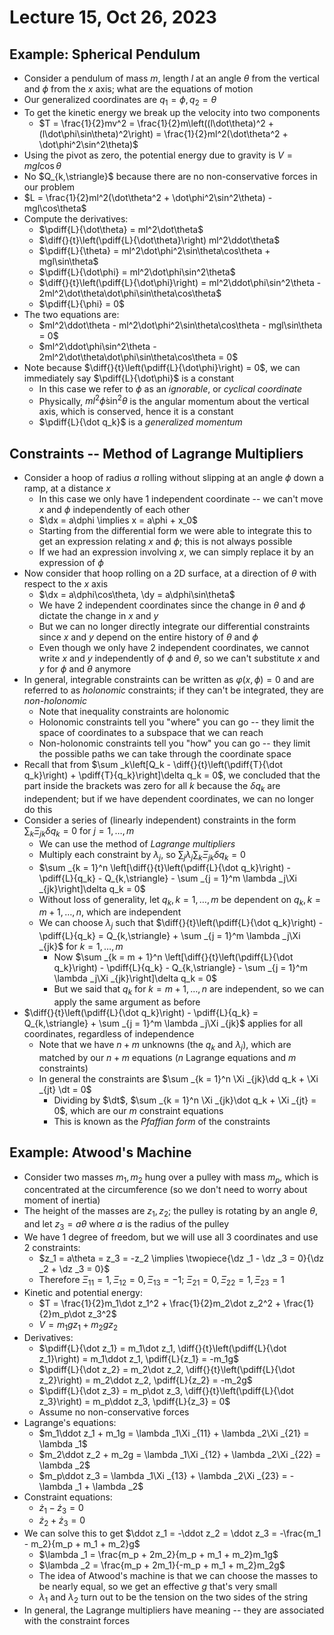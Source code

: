 # Lecture 15, Oct 26, 2023

## Example: Spherical Pendulum

* Consider a pendulum of mass $m$, length $l$ at an angle $\theta$ from the vertical and $\phi$ from the $x$ axis; what are the equations of motion
* Our generalized coordinates are $q_1 = \phi, q_2 = \theta$
* To get the kinetic energy we break up the velocity into two components
	* $T = \frac{1}{2}mv^2 = \frac{1}{2}m\left((l\dot\theta)^2 + (l\dot\phi\sin\theta)^2\right) = \frac{1}{2}ml^2(\dot\theta^2 + \dot\phi^2\sin^2\theta)$
* Using the pivot as zero, the potential energy due to gravity is $V = mgl\cos\theta$
* No $Q_{k,\striangle}$ because there are no non-conservative forces in our problem
* $L = \frac{1}{2}ml^2(\dot\theta^2 + \dot\phi^2\sin^2\theta) - mgl\cos\theta$
* Compute the derivatives:
	* $\pdiff{L}{\dot\theta} = ml^2\dot\theta$
	* $\diff{}{t}\left(\pdiff{L}{\dot\theta}\right) ml^2\ddot\theta$
	* $\pdiff{L}{\theta} = ml^2\dot\phi^2\sin\theta\cos\theta + mgl\sin\theta$
	* $\pdiff{L}{\dot\phi} = ml^2\dot\phi\sin^2\theta$
	* $\diff{}{t}\left(\pdiff{L}{\dot\phi}\right) = ml^2\ddot\phi\sin^2\theta - 2ml^2\dot\theta\dot\phi\sin\theta\cos\theta$
	* $\pdiff{L}{\phi} = 0$
* The two equations are:
	* $ml^2\ddot\theta - ml^2\dot\phi^2\sin\theta\cos\theta - mgl\sin\theta = 0$
	* $ml^2\ddot\phi\sin^2\theta - 2ml^2\dot\theta\dot\phi\sin\theta\cos\theta = 0$
* Note because $\diff{}{t}\left(\pdiff{L}{\dot\phi}\right) = 0$, we can immediately say $\pdiff{L}{\dot\phi}$ is a constant
	* In this case we refer to $\phi$ as an *ignorable*, or *cyclical coordinate*
	* Physically, $ml^2\dot\phi\sin^2\theta$ is the angular momentum about the vertical axis, which is conserved, hence it is a constant
	* $\pdiff{L}{\dot q_k}$ is a *generalized momentum*

## Constraints -- Method of Lagrange Multipliers

* Consider a hoop of radius $a$ rolling without slipping at an angle $\phi$ down a ramp, at a distance $x$
	* In this case we only have 1 independent coordinate -- we can't move $x$ and $\phi$ independently of each other
	* $\dx = a\dphi \implies x = a\phi + x_0$
	* Starting from the differential form we were able to integrate this to get an expression relating $x$ and $\phi$; this is not always possible
	* If we had an expression involving $x$, we can simply replace it by an expression of $\phi$
* Now consider that hoop rolling on a 2D surface, at a direction of $\theta$ with respect to the $x$ axis
	* $\dx = a\dphi\cos\theta, \dy = a\dphi\sin\theta$
	* We have 2 independent coordinates since the change in $\theta$ and $\phi$ dictate the change in $x$ and $y$
	* But we can no longer directly integrate our differential constraints since $x$ and $y$ depend on the entire history of $\theta$ and $\phi$
	* Even though we only have 2 independent coordinates, we cannot write $x$ and $y$ independently of $\phi$ and $\theta$, so we can't substitute $x$ and $y$ for $\phi$ and $\theta$ anymore
* In general, integrable constraints can be written as $\varphi(x, \phi) = 0$ and are referred to as *holonomic* constraints; if they can't be integrated, they are *non-holonomic*
	* Note that inequality constraints are holonomic
	* Holonomic constraints tell you "where" you can go -- they limit the space of coordinates to a subspace that we can reach
	* Non-holonomic constraints tell you "how" you can go -- they limit the possible paths we can take through the coordinate space
* Recall that from $\sum _k\left[Q_k - \diff{}{t}\left(\pdiff{T}{\dot q_k}\right) + \pdiff{T}{q_k}\right]\delta q_k = 0$, we concluded that the part inside the brackets was zero for all $k$ because the $\delta q_k$ are independent; but if we have dependent coordinates, we can no longer do this
* Consider a series of (linearly independent) constraints in the form $\sum _k \Xi _{jk}\delta q_k = 0$ for $j = 1, \dots, m$
	* We can use the method of *Lagrange multipliers*
	* Multiply each constraint by $\lambda _j$, so $\sum _j\lambda _j\sum _k \Xi _{jk}\delta q_k = 0$
	* $\sum _{k = 1}^n \left[\diff{}{t}\left(\pdiff{L}{\dot q_k}\right) - \pdiff{L}{q_k} - Q_{k,\striangle} - \sum _{j = 1}^m \lambda _j\Xi _{jk}\right]\delta q_k = 0$
	* Without loss of generality, let $q_k, k = 1, \dots, m$ be dependent on $q_k, k = m + 1, \dots, n$, which are independent
	* We can choose $\lambda _j$ such that $\diff{}{t}\left(\pdiff{L}{\dot q_k}\right) - \pdiff{L}{q_k} = Q_{k,\striangle} + \sum _{j = 1}^m \lambda _j\Xi _{jk}$ for $k = 1, \dots, m$
		* Now $\sum _{k = m + 1}^n \left[\diff{}{t}\left(\pdiff{L}{\dot q_k}\right) - \pdiff{L}{q_k} - Q_{k,\striangle} - \sum _{j = 1}^m \lambda _j\Xi _{jk}\right]\delta q_k = 0$
		* But we said that $q_k$ for $k = m + 1, \dots, n$ are independent, so we can apply the same argument as before
* $\diff{}{t}\left(\pdiff{L}{\dot q_k}\right) - \pdiff{L}{q_k} = Q_{k,\striangle} + \sum _{j = 1}^m \lambda _j\Xi _{jk}$ applies for all coordinates, regardless of independence
	* Note that we have $n + m$ unknowns (the $q_k$ and $\lambda _j$), which are matched by our $n + m$ equations ($n$ Lagrange equations and $m$ constraints)
	* In general the constraints are $\sum _{k = 1}^n \Xi _{jk}\dd q_k + \Xi _{jt} \dt = 0$
		* Dividing by $\dt$, $\sum _{k = 1}^n \Xi _{jk}\dot q_k + \Xi _{jt} = 0$, which are our $m$ constraint equations
		* This is known as the *Pfaffian form* of the constraints

## Example: Atwood's Machine

* Consider two masses $m_1, m_2$ hung over a pulley with mass $m_p$, which is concentrated at the circumference (so we don't need to worry about moment of inertia)
* The height of the masses are $z_1, z_2$; the pulley is rotating by an angle $\theta$, and let $z_3 = a\theta$ where $a$ is the radius of the pulley
* We have 1 degree of freedom, but we will use all 3 coordinates and use 2 constraints:
	* $z_1 = a\theta = z_3 = -z_2 \implies \twopiece{\dz _1 - \dz _3 = 0}{\dz _2 + \dz _3 = 0}$
	* Therefore $\Xi _{11} = 1, \Xi _{12} = 0, \Xi _{13} = -1$; $\Xi _{21} = 0, \Xi _{22} = 1, \Xi _{23} = 1$
* Kinetic and potential energy:
	* $T = \frac{1}{2}m_1\dot z_1^2 + \frac{1}{2}m_2\dot z_2^2 + \frac{1}{2}m_p\dot z_3^2$
	* $V = m_1gz_1 + m_2gz_2$
* Derivatives:
	* $\pdiff{L}{\dot z_1} = m_1\dot z_1, \diff{}{t}\left(\pdiff{L}{\dot z_1}\right) = m_1\ddot z_1, \pdiff{L}{z_1} = -m_1g$
	* $\pdiff{L}{\dot z_2} = m_2\dot z_2, \diff{}{t}\left(\pdiff{L}{\dot z_2}\right) = m_2\ddot z_2, \pdiff{L}{z_2} = -m_2g$
	* $\pdiff{L}{\dot z_3} = m_p\dot z_3, \diff{}{t}\left(\pdiff{L}{\dot z_3}\right) = m_p\ddot z_3, \pdiff{L}{z_3} = 0$
	* Assume no non-conservative forces
* Lagrange's equations: 
	* $m_1\ddot z_1 + m_1g = \lambda _1\Xi _{11} + \lambda _2\Xi _{21} = \lambda _1$
	* $m_2\ddot z_2 + m_2g = \lambda _1\Xi _{12} + \lambda _2\Xi _{22} = \lambda _2$
	* $m_p\ddot z_3 = \lambda _1\Xi _{13} + \lambda _2\Xi _{23} = -\lambda _1 + \lambda _2$
* Constraint equations:
	* $\dot z_1 - \dot z_3 = 0$
	* $\dot z_2 + \dot z_3 = 0$
* We can solve this to get $\ddot z_1 = -\ddot z_2 = \ddot z_3 = -\frac{m_1 - m_2}{m_p + m_1 + m_2}g$
	* $\lambda _1 = \frac{m_p + 2m_2}{m_p + m_1 + m_2}m_1g$
	* $\lambda _2 = \frac{m_p + 2m_1}{-m_p + m_1 + m_2}m_2g$
	* The idea of Atwood's machine is that we can choose the masses to be nearly equal, so we get an effective $g$ that's very small
	* $\lambda _1$ and $\lambda _2$ turn out to be the tension on the two sides of the string
* In general, the Lagrange multipliers have meaning -- they are associated with the constraint forces

